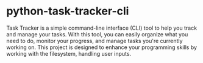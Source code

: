 # python-task-tracker-cli
Task Tracker is a simple command-line interface (CLI) tool to help you track and manage your tasks. With this tool, you can easily organize what you need to do, monitor your progress, and manage tasks you're currently working on.  This project is designed to enhance your programming skills by working with the filesystem, handling user inputs.
